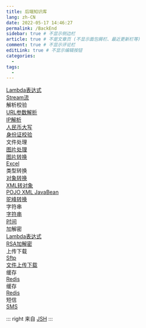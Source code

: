 ```yaml
---
title: 后端知识库
lang: zh-CN
date: 2022-05-17 14:46:27
permalink: /BackEnd
sidebar: true # 不显示侧边栏
article: true # 不是文章页 (不显示面包屑栏、最近更新栏等)
comment: true # 不显示评论栏
editLink: true # 不显示编辑按钮
categories: 
  -
tags: 
  - 
---
```





<el-collapse>
<el-collapse-item title="JDK8相关 - 包括JDK8使用、新特性等" name="1">
  <div><a target="_blank" href="/JDK8/Lambda/">Lambda表达式</a></div>
  <div><a target="_blank" href="/JDK8/Stream/">Stream流</a></div>
</el-collapse-item>
<el-collapse-item title="后端工具类" name="2">

<el-form>
<el-row :gutter="20">
  <el-col :span="8">
  <el-divider content-position="left">解析校验</el-divider>
  <div><a target="_blank" href="/Java/Utils/Url">URL参数解析</a></div>
  <div><a target="_blank" href="/Java/Utils/Ip">IP解析</a></div>
  <div><a target="_blank" href="/Java/Utils/RmbUpper">人民币大写</a></div>
  <div><a target="_blank" href="/Java/Utils/IdCard">身份证校验</a></div>
  </el-col>
  <el-col :span="8">
  <el-divider content-position="left">文件处理</el-divider>
  <div><a target="_blank" href="/Java/Utils/HandleImage">图片处理</a></div>
  <div><a target="_blank" href="/Java/Utils/TransformImage">图片转换</a></div>
  <div><a target="_blank" href="/Java/Utils/Excel">Excel</a></div>
  </el-col>
  <el-col :span="8">
  <el-divider content-position="left">类型转换</el-divider>
  <div><a target="_blank" href="/Java/Utils/ObjectConvert">对象转换</a></div>
  <div><a target="_blank" href="/Java/Utils/XmlToObject">XML转对象</a></div>
  <div><a target="_blank" href="/Java/Utils/PojoXmlJavaBean">POJO XML JavaBean</a></div>
  <div><a target="_blank" href="/Java/Utils/Hump">驼峰转换</a></div>
  </el-col>
  <el-col :span="8">
  <el-divider content-position="left">字符串</el-divider>
  <div><a target="_blank" href="/Java/Utils/String">字符串</a></div>
  <div><a target="_blank" href="/Java/Utils/Date">时间</a></div> 
  </el-col>
  <el-col :span="8">
  <el-divider content-position="left">加解密</el-divider>
  <div><a target="_blank" href="/Java/Utils/AES">Lambda表达式</a></div>
  <div><a target="_blank" href="/Java/Utils/RSA">RSA加解密</a></div>
  </el-col>
  <el-col :span="8">
  <el-divider content-position="left">上传下载</el-divider>
  <div><a target="_blank" href="/Java/Utils/Sftp">Sftp</a></div>
  <div><a target="_blank" href="/Java/Utils/File">文件上传下载</a></div>
  </el-col>
  <el-col :span="8">  
  <el-divider content-position="left">缓存</el-divider>
  <div><a target="_blank" href="/Java/Utils/Redis">Redis</a></div>
  </el-col>
  <el-col :span="8">  
  <el-divider content-position="left">缓存</el-divider>
  <div><a target="_blank" href="/Java/Utils/Redis">Redis</a></div>
  </el-col>
  <el-col :span="8">  
  <el-divider content-position="left">短信</el-divider>
  <div><a target="_blank" href="/Java/Utils/SMS">SMS</a></div>
  </el-col>
</el-row>
</el-form>
</el-collapse-item>
</el-collapse>

::: right
来自 [JSH](https://gitee.com/jin-shaohui/vuepress)
:::


<Vssue :title="$title" />
